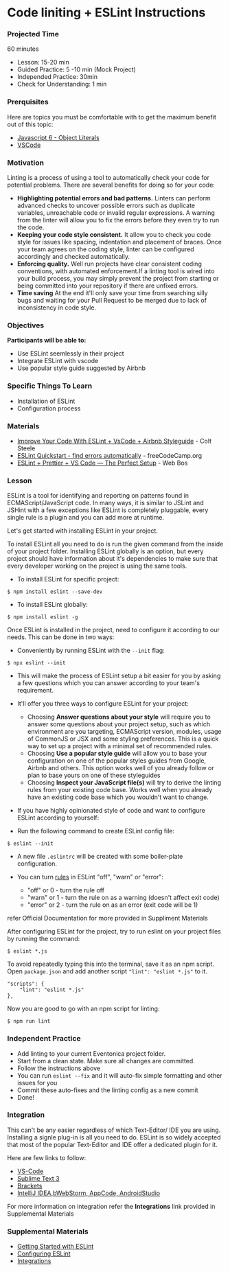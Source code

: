 
# Code liniting + ESLint Instructions

### Projected Time
60 minutes

- Lesson: 15-20 min
- Guided Practice: 5 -10 min (Mock Project)
- Independed Practice: 30min
- Check for Understanding: 1 min

### Prerquisites

Here are topics you must be comfortable with to get the maximum benefit out of this topic:

-  [Javascript 6 - Object Literals](https://github.com/Techtonica/curriculum/blob/master/javascript/javascript-6-object-literals.md)
- [VSCode](https://github.com/Techtonica/curriculum/blob/master/dev-tools/vscode.md)

### Motivation

Linting is a process of using a tool to automatically check your code for potential problems. There are several benefits for doing so for your code:

-  **Highlighting potential errors and bad patterns.** Linters can perform advanced checks to uncover possible errors such as duplicate variables, unreachable code or invalid regular expressions. A warning from the linter will allow you to fix the errors before they even try to run the code.
-  **Keeping your code style consistent.** It allow you to check you code style for issues like spacing, indentation and placement of braces. Once your team agrees on the coding style, linter can be configured accordingly and checked automatically.
-  **Enforcing quality.** Well run projects have clear consistent coding conventions, with automated enforcement.If a linting tool is wired into your build process, you may simply prevent the project from starting or being committed into your repository if there are unfixed errors.
-  **Time saving** At the end it'll only save your time from searching silly bugs and waiting for your Pull Request to be merged due to lack of inconsistency in code style.

### Objectives

**Participants will be able to:**

- Use ESLint seemlessly in their project
- Integrate ESLint with vscode
- Use popular style guide suggested by Airbnb
  

### Specific Things To Learn

- Installation of ESLint
- Configuration process

### Materials

-  [Improve Your Code With ESLint + VsCode + Airbnb Styleguide](https://www.youtube.com/watch?v=mfGkKlMDfwQ&t=253s) - Colt Steele
-  [ESLint Quickstart - find errors automatically](https://www.youtube.com/watch?v=qhuFviJn-es) - freeCodeCamp.org
-  [ESLint + Prettier + VS Code — The Perfect Setup](https://www.youtube.com/watch?v=lHAeK8t94as) - Web Bos


### Lesson

ESLint is a tool for identifying and reporting on patterns found in ECMAScript/JavaScript code. In many ways, it is similar to JSLint and JSHint with a few exceptions like ESLint is completely pluggable, every single rule is a plugin and you can add more at runtime.


Let's get started with installing ESLint in your project.

To install ESLint all you need to do is run the given command from the inside of your project folder. Installing ESLint globally is an option, but every project should have information about it's dependencies to make sure that every developer working on the project is using the same tools.
  
- To install ESLint for specific project:

```
$ npm install eslint --save-dev
```

- To install ESLint globally:

```
$ npm install eslint -g
```

Once ESLint is installed in the project, need to configure it according to our needs. This can be done in two ways:


- Conveniently by running ESLint with the `--init` flag:

```
$ npx eslint --init
```

- This will make the process of ESLint setup a bit easier for you by asking a few questions which you can answer according to your team's requirement.

- It'll offer you three ways to configure ESLint for your project:
	- Choosing **Answer questions about your style** will require you to answer some questions about your project setup, such as which environment are you targeting, ECMAScript version, modules, usage of CommonJS or JSX and some styling preferences. This is a quick way to set up a project with a minimal set of recommended rules.
	- Choosing **Use a popular style guide** will allow you to base your configuration on one of the popular styles guides from Google, Airbnb and others. This option works well of you already follow or plan to base yours on one of these styleguides
	- Choosing **Inspect your JavaScript file(s)** will try to derive the linting rules from your existing code base. Works well when you already have an existing code base which you wouldn’t want to change.

- If you have highly opinionated style of code and want to configure ESLint according to yourself:
- Run the following command to create ESLint config file:

```
$ eslint --init
```

- A new file `.eslintrc` will be created with some boiler-plate configuration.
- You can turn [rules](https://eslint.org/docs/rules/) in ESLint "off", "warn" or "error":

	- "off" or 0 - turn the rule off
	- "warn" or 1 - turn the rule on as a warning (doesn't affect exit code)
	- "error" or 2 - turn the rule on as an error (exit code will be 1)

refer Official Documentation for more provided in Suppliment Materials

After configuring ESLint for the project, try to run eslint on your project files by running the command:

```
$ eslint *.js
```

To avoid repeatedly typing this into the terminal, save it as an npm script. Open `package.json` and add another script `"lint": "eslint *.js"` to it.

```
"scripts": {
	"lint": "eslint *.js"
},
```

Now you are good to go with an npm script for linting:
```
$ npm run lint
```

### Independent Practice

- Add linting to your current Eventonica project folder. 
- Start from a clean state. Make sure all changes are committed.
- Follow the instructions above
- You can run `eslint --fix` and it will auto-fix simple formatting and other issues for you
- Commit these auto-fixes and the linting config as a new commit
- Done!

### Integration

This can't be any easier regardless of which Text-Editor/ IDE you are using. Installing a signle plug-in is all you need to do. ESLint is so widely accepted that most of the popular Text-Editor and IDE offer a dedicated plugin for it.

  
Here are few links to follow:

-  [VS-Code](https://marketplace.visualstudio.com/items?itemName=dbaeumer.vscode-eslint)
-  [Sublime Text 3](https://github.com/SublimeLinter/SublimeLinter-eslint)
-  [Brackets](https://github.com/brackets-userland/brackets-eslint)
-  [IntelliJ IDEA,bWebStorm, AppCode, AndroidStudio](https://plugins.jetbrains.com/plugin/7494-eslint)

For more information on integration refer the **Integrations** link provided in Supplemental Materials

### Supplemental Materials

-  [Getting Started with ESLint](https://eslint.org/docs/user-guide/getting-started)
-  [Configuring ESLint](https://eslint.org/docs/user-guide/configuring#top)
-  [Integrations](https://eslint.org/docs/user-guide/integrations)
